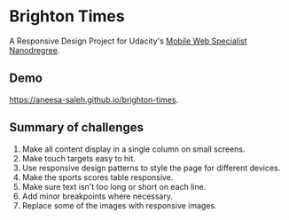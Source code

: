 # Brighton Times
A Responsive Design Project for Udacity's [Mobile Web Specialist Nanodregree](https://www.udacity.com/course/mobile-web-specialist-nanodegree--nd024).


## Demo
https://aneesa-saleh.github.io/brighton-times.

## Summary of challenges
1. Make all content display in a single column on small screens.
2. Make touch targets easy to hit.
3. Use responsive design patterns to style the page for different devices.
4. Make the sports scores table responsive.
5. Make sure text isn't too long or short on each line.
6. Add minor breakpoints where necessary.
7. Replace some of the images with responsive images.
